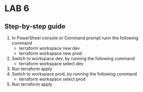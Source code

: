 # LAB 6 
## Step-by-step guide

1. In PowerSheel console or Command prompt runn the following command 
    - terraform workspace new dev
    - terraform workspace new prod
2. Switch to workspace dev, by running the following command 
    - terraform workspace select dev
3. Run terraform apply
4. Switch to workspace prod, by running the following command
    - terraform workspace select prod
5. Run terraform apply
